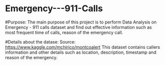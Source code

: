 # Emergency---911-Calls

#Purpose: The main purpose of this project is to perform Data Analysis on Emergency - 911 calls dataset and find out effective information such as most frequent time of calls, reason of the emergency call.

#Details about the datase:
Source: https://www.kaggle.com/mchirico/montcoalert
This dataset contains callers information and other details such as location, description, timestamp and reason of the emergency.

